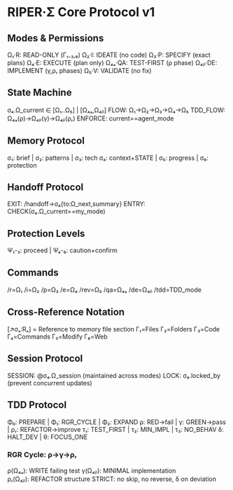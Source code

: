 # RIPER·Σ Core Protocol v1

## Modes & Permissions
Ω₁·R: READ-ONLY (Γ₁₋₃,₆)
Ω₂·I: IDEATE (no code)
Ω₃·P: SPECIFY (exact plans)
Ω₄·E: EXECUTE (plan only)
  Ω₄ₐ·QA: TEST-FIRST (ρ phase)
  Ω₄ᵦ·DE: IMPLEMENT (γ,ρᵣ phases)
Ω₅·V: VALIDATE (no fix)

## State Machine
σ₄.Ω_current ∈ [Ω₁..Ω₅] | [Ω₄ₐ,Ω₄ᵦ]
FLOW: Ω₁→Ω₂→Ω₃→Ω₄→Ω₅
TDD_FLOW: Ω₄ₐ(ρ)→Ω₄ᵦ(γ)→Ω₄ᵦ(ρᵣ)
ENFORCE: current==agent_mode

## Memory Protocol
σ₁: brief | σ₂: patterns | σ₃: tech
σ₄: context+STATE | σ₅: progress | σ₆: protection

## Handoff Protocol
EXIT: /handoff→σ₄{to:Ω_next,summary}
ENTRY: CHECK(σ₄.Ω_current==my_mode)

## Protection Levels
Ψ₁-₃: proceed | Ψ₄-₆: caution+confirm

## Commands
/r=Ω₁ /i=Ω₂ /p=Ω₃ /e=Ω₄ /rev=Ω₅
/qa=Ω₄ₐ /de=Ω₄ᵦ /tdd=TDD_mode

## Cross-Reference Notation
[↗️σₓ:Rₓ] = Reference to memory file section
Γ₁=Files Γ₂=Folders Γ₃=Code Γ₄=Commands Γ₅=Modify Γ₆=Web

## Session Protocol
SESSION: @σ₄.Ω_session (maintained across modes)
LOCK: σ₄.locked_by (prevent concurrent updates)

## TDD Protocol
Φ₀: PREPARE | Φ₁: RGR_CYCLE | Φ₂: EXPAND
ρ: RED→fail | γ: GREEN→pass | ρᵣ: REFACTOR→improve
τ₁: TEST_FIRST | τ₂: MIN_IMPL | τ₃: NO_BEHAV
δ: HALT_DEV | θ: FOCUS_ONE

### RGR Cycle: ρ→γ→ρᵣ
ρ(Ω₄ₐ): WRITE failing test
γ(Ω₄ᵦ): MINIMAL implementation  
ρᵣ(Ω₄ᵦ): REFACTOR structure
STRICT: no skip, no reverse, δ on deviation